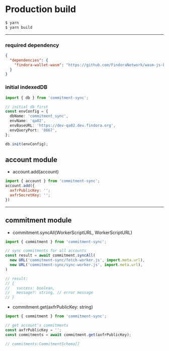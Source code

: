 <!-- 
# local testing
```bash
$ yarn
$ yarn build:dev
$ yarn start

## Available on http://127.0.0.1:8080
```

--- -->

# Production build

```bash
$ yarn
$ yarn build
```


---

### required dependency
```json
{
  "dependencies": {
    "findora-wallet-wasm": "https://github.com/FindoraNetwork/wasm-js-bindings.git#develop"
  }
}
```

### initial indexedDB
```ts
import { db } from 'commitment-sync';

// initial db first
const envConfig = {
  dbName: 'commitment_sync',
  envName: 'qa02',
  envBaseURL: 'https://dev-qa02.dev.findora.org',
  envQueryPort: '8667',
};

db.init(envConfig);
```

## account module
- account.add(account)
```js
import { account } from 'commitment-sync';
account.add({
  axfrPublicKey: '';
  axfrSecretKey: '';
})
```
---
## commitment module

- commitment.syncAll(WorkerScriptURL, WorkerScriptURL)
```js
import { commitment } from 'commitment-sync';

// sync commitments for all accounts
const result = await commitment.syncAll(
  new URL('commitment-sync/fetch-worker.js', import.meta.url),
  new URL('commitment-sync/sync-worker.js', import.meta.url),
)

// result:
// {
//   success: boolean,
//   message?: string, // error message
// }
```

- commitment.get(axfrPublicKey: string)
```js
import { commitment } from 'commitment-sync';

// get account's commitments
const axfrPublicKey = '';
const commitments = await commitment.get(axfrPublicKey);

// commitments:CommitmentSchema[]
```
